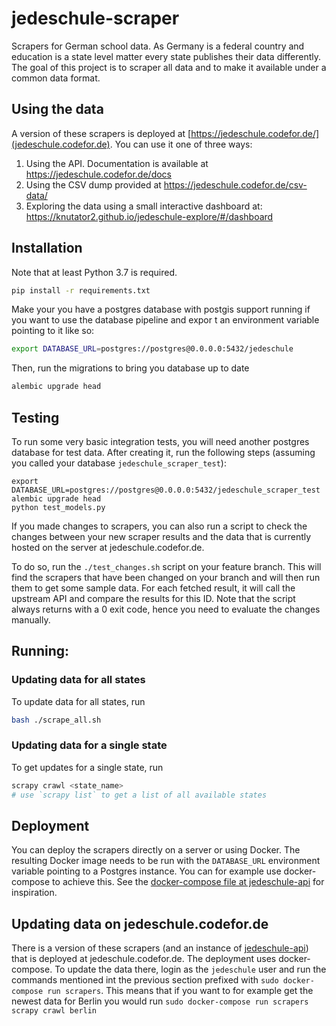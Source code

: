 # jedeschule-scraper

Scrapers for German school data. As Germany is a federal country and education is a state level matter every 
state publishes their data differently. The goal of this project is to scraper all data and to make it available
under a common data format.

## Using the data
A version of these scrapers is deployed at [https://jedeschule.codefor.de/](jedeschule.codefor.de).
You can use it one of three ways:
1. Using the API. Documentation is available at https://jedeschule.codefor.de/docs
2. Using the CSV dump provided at https://jedeschule.codefor.de/csv-data/
3. Exploring the data using a small interactive dashboard at: https://knutator2.github.io/jedeschule-explore/#/dashboard

## Installation
Note that at least Python 3.7 is required.

```bash
pip install -r requirements.txt
```

Make your you have a postgres database with postgis support 
running if you want to use the database pipeline and expor
t an environment variable pointing to it like so:
```sh
export DATABASE_URL=postgres://postgres@0.0.0.0:5432/jedeschule
```
Then, run the migrations to bring you database up to date
```sh
alembic upgrade head
```


## Testing
To run some very basic integration tests, you will need another postgres
database for test data. After creating it, run the following steps 
(assuming you called your database `jedeschule_scraper_test`):
```
export DATABASE_URL=postgres://postgres@0.0.0.0:5432/jedeschule_scraper_test
alembic upgrade head
python test_models.py
```

If you made changes to scrapers, you can also run a script to check the 
changes between your new scraper results and the data that is currently
hosted on the server at jedeschule.codefor.de.

To do so, run the `./test_changes.sh` script on your feature branch. This
will find the scrapers that have been changed on your branch and will then run
them to get some sample data. For each fetched result, it will call the upstream API
and compare the results for this ID. Note that the script always returns
with a 0 exit code, hence you need to evaluate the changes manually.

## Running:
### Updating data for all states
To update data for all states, run
```bash
bash ./scrape_all.sh
```

### Updating data for a single state
To get updates for a single state, run
```bash
scrapy crawl <state_name>
# use `scrapy list` to get a list of all available states
```

## Deployment
You can deploy the scrapers directly on a server or using Docker. The resulting Docker
image needs to be run with the `DATABASE_URL` environment variable pointing to a Postgres
instance. You can for example use docker-compose to achieve this. See the
[docker-compose file at jedeschule-api](https://github.com/codeforberlin/jedeschule-api/blob/main/docker-compose.yml)
for inspiration.

## Updating data on jedeschule.codefor.de
There is a version of these scrapers (and an instance of [jedeschule-api](
https://github.com/codeforberlin/jedeschule-api)) that is deployed at
jedeschule.codefor.de.
The deployment uses docker-compose. To update the data there, login as the
`jedeschule` user and run the commands mentioned int the previous section
prefixed with `sudo docker-compose run scrapers`. This means that if you
want to for example get the newest data for Berlin you would run `sudo docker-compose run scrapers scrapy crawl berlin`

